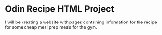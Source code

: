 # Odin Recipe HTML Project 

I will be creating a website with pages containing information for the recipe for some cheap meal prep meals for the gym.
